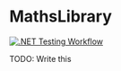# MathsLibrary
[![.NET Testing Workflow](https://github.com/Nilonic/MathsLibrary/actions/workflows/Testing%20Workflow.yml/badge.svg)](https://github.com/Nilonic/MathsLibrary/actions/workflows/Testing%20Workflow.yml)

TODO: Write this
